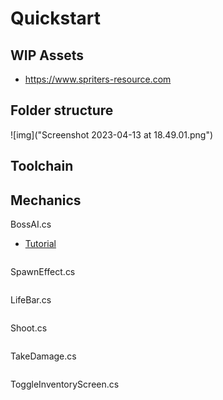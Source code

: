 # Quickstart

## WIP Assets
+ https://www.spriters-resource.com

## Folder structure
![img]("Screenshot 2023-04-13 at 18.49.01.png")

## Toolchain


## Mechanics
BossAI.cs
+ [Tutorial](https://www.youtube.com/watch?v=X7VwAGvAOIw)
```cs

```

SpawnEffect.cs
```cs

```

LifeBar.cs
```cs

```

Shoot.cs
```cs

```

TakeDamage.cs
```cs

```

ToggleInventoryScreen.cs
```cs

```
